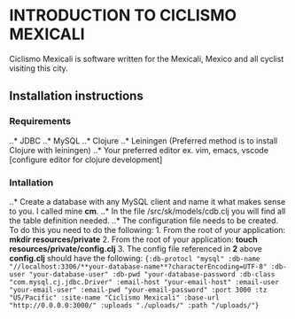 # INTRODUCTION TO CICLISMO MEXICALI
Ciclismo Mexicali is software written for the Mexicali, Mexico and all cyclist visiting this city.

## Installation instructions

### Requirements
..* JDBC
..* MySQL
..* Clojure
..* Leiningen (Preferred method is to install Clojure with leiningen)
..* Your preferred editor ex. vim, emacs, vscode [configure editor for clojure development]

### Intallation
..* Create a database with any MySQL client and name it what makes sense to you.  I called mine **cm**.
..* In the file /src/sk/models/cdb.clj you will find all the table definition needed.
..* The configuration file needs to be created.  To do this you need to do the following:
    1. From the root of your application: **mkdir resources/private**
    2. From the root of your application: **touch resources/private/config.clj**
    3. The config file referenced in **2** above **config.clj** should have the following:
       ```{:db-protocl "mysql"
           :db-name "//localhost:3306/**your-database-name**?characterEncoding=UTF-8"
           :db-user "your-database-user"
           :db-pwd "your-database-password
           :db-class "com.mysql.cj.jdbc.Driver"
           :email-host "your-email-host"
           :email-user "your-email-user"
           :email-pwd "your-email-password"
           :port 3000
           :tz "US/Pacific"
           :site-name "Ciclismo Mexicali"
           :base-url "http://0.0.0.0:3000/"
           :uploads "./uploads/"
           :path "/uploads/"}
      ```



